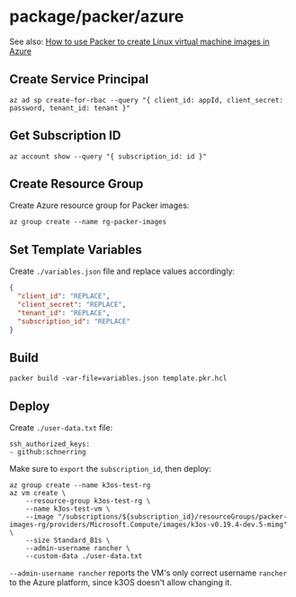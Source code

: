 # package/packer/azure

See also: [How to use Packer to create Linux virtual machine images in Azure](https://docs.microsoft.com/en-us/azure/virtual-machines/linux/build-image-with-packer)

## Create Service Principal

```shell
az ad sp create-for-rbac --query "{ client_id: appId, client_secret: password, tenant_id: tenant }"
```

## Get Subscription ID

```shell
az account show --query "{ subscription_id: id }"
```

## Create Resource Group

Create Azure resource group for Packer images:

```shell
az group create --name rg-packer-images
```

## Set Template Variables

Create `./variables.json` file and replace values accordingly:

```json
{
  "client_id": "REPLACE",
  "client_secret": "REPLACE",
  "tenant_id": "REPLACE",
  "subscription_id": "REPLACE"
}
```

## Build

```shell
packer build -var-file=variables.json template.pkr.hcl
```

## Deploy

Create `./user-data.txt` file:

```text
ssh_authorized_keys:
- github:schnerring
```

Make sure to `export` the `subscription_id`, then deploy:

```shell
az group create --name k3os-test-rg
az vm create \
    --resource-group k3os-test-rg \
    --name k3os-test-vm \
    --image "/subscriptions/${subscription_id}/resourceGroups/packer-images-rg/providers/Microsoft.Compute/images/k3os-v0.19.4-dev.5-mimg" \
    --size Standard_B1s \
    --admin-username rancher \
    --custom-data ./user-data.txt
```

`--admin-username rancher` reports the VM's only correct username `rancher` to the Azure platform, since k3OS doesn't allow changing it.
